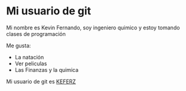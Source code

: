 # Mi usuario de git

Mi nombre es Kevin Fernando, soy ingeniero quimico y estoy tomando clases de programación

Me gusta:
- La natación
- Ver peliculas
- Las Finanzas y la quimica

Mi usuario de git es [KEFERZ](https://github.com/KEFERZ)